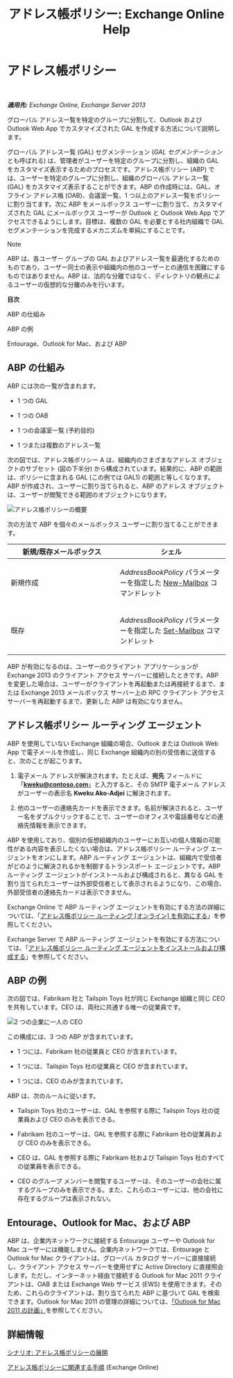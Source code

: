 ﻿---
title: 'アドレス帳ポリシー: Exchange Online Help'
TOCTitle: アドレス帳ポリシー
ms:assetid: d0a916a1-e3ed-49ae-b116-a559be0dcce6
ms:mtpsurl: https://technet.microsoft.com/ja-jp/library/Hh529948(v=EXCHG.150)
ms:contentKeyID: 49896487
ms.date: 05/22/2018
mtps_version: v=EXCHG.150
ms.translationtype: HT
---

# アドレス帳ポリシー

 

_**適用先:** Exchange Online, Exchange Server 2013_

グローバル アドレス一覧を特定のグループに分割して、Outlook および Outlook Web App でカスタマイズされた GAL を作成する方法について説明します。

グローバル アドレス一覧 (GAL) セグメンテーション (*GAL セグメンテーション*とも呼ばれる) は、管理者がユーザーを特定のグループに分割し、組織の GAL をカスタマイズ表示するためのプロセスです。アドレス帳ポリシー (ABP) では、ユーザーを特定のグループに分割し、組織のグローバル アドレス一覧 (GAL) をカスタマイズ表示することができます。ABP の作成時には、GAL、オフライン アドレス帳 (OAB)、会議室一覧、1 つ以上のアドレス一覧をポリシーに割り当てます。次に ABP をメールボックス ユーザーに割り当て、カスタマイズされた GAL にメールボックス ユーザーが Outlook と Outlook Web App でアクセスできるようにします。目標は、複数の GAL を必要とする社内組織で GAL セグメンテーションを完成するメカニズムを単純にすることです。


> [!NOTE]
> ABP は、各ユーザー グループの GAL およびアドレス一覧を最適化するためのものであり、ユーザー同士の表示や組織内の他のユーザーとの通信を困難にするものではありません。ABP は、法的な分離ではなく、ディレクトリの観点によるユーザーの仮想的な分離のみを行います。



**目次**

ABP の仕組み

ABP の例

Entourage、Outlook for Mac、および ABP

## ABP の仕組み

ABP には次の一覧が含まれます。

  - 1 つの GAL

  - 1 つの OAB

  - 1 つの会議室一覧 (予約目的)

  - 1 つまたは複数のアドレス一覧

次の図では、アドレス帳ポリシー A は、組織内のさまざまなアドレス オブジェクトのサブセット (図の下半分) から構成されています。結果的に、ABP の範囲は、ポリシーに含まれる GAL (この例では GAL1) の範囲と等しくなります。ABP が作成され、ユーザーに割り当てられると、ABP のアドレス オブジェクトは、ユーザーが閲覧できる範囲のオブジェクトになります。

![アドレス帳ポリシーの概要](images/Hh529948.68084064-7319-431b-be3b-0cce761258b1(EXCHG.150).gif "アドレス帳ポリシーの概要")

次の方法で ABP を個々のメールボックス ユーザーに割り当てることができます。


<table>
<colgroup>
<col style="width: 50%" />
<col style="width: 50%" />
</colgroup>
<thead>
<tr class="header">
<th>新規/既存メールボックス</th>
<th>シェル</th>
</tr>
</thead>
<tbody>
<tr class="odd">
<td><p>新規作成</p></td>
<td><p><em>AddressBookPolicy</em> パラメーターを指定した <a href="https://technet.microsoft.com/ja-jp/library/aa997663(v=exchg.150)">New-Mailbox</a> コマンドレット</p></td>
</tr>
<tr class="even">
<td><p>既存</p></td>
<td><p><em>AddressBookPolicy</em> パラメーターを指定した <a href="https://technet.microsoft.com/ja-jp/library/bb123981(v=exchg.150)">Set-Mailbox</a> コマンドレット</p>
<p></p></td>
</tr>
</tbody>
</table>


ABP が有効になるのは、ユーザーのクライアント アプリケーションが Exchange 2013 のクライアント アクセス サーバーに接続したときです。ABP を変更した場合は、ユーザーがクライアントを再起動または再接続するまで、または Exchange 2013 メールボックス サーバー上の RPC クライアント アクセス サーバーを再起動するまで、更新した ABP は有効になりません。

## アドレス帳ポリシー ルーティング エージェント

ABP を使用していない Exchange 組織の場合、Outlook または Outlook Web App で電子メールを作成し、同じ Exchange 組織内の別の受信者に送信すると、次のことが起こります。

1.  電子メール アドレスが解決されます。たとえば、<strong>宛先</strong> フィールドに「<strong>kweku@contoso.com</strong>」と入力すると、その SMTP 電子メール アドレスがユーザーの表示名 **Kweku Ako-Adjei** に解決されます。

2.  他のユーザーの連絡先カードを表示できます。名前が解決されると、ユーザー名をダブルクリックすることで、ユーザーのオフィスや電話番号などの連絡先情報を表示できます。

ABP を使用しており、個別の仮想組織内のユーザーにお互いの個人情報の可能性がある内容を表示したくない場合は、アドレス帳ポリシー ルーティング エージェントをオンにします。ABP ルーティング エージェントは、組織内で受信者がどのように解決されるかを制御するトランスポート エージェントです。ABP ルーティング エージェントがインストールおよび構成されると、異なる GAL を割り当てられたユーザーは外部受信者として表示されるようになり、この場合、外部受信者の連絡先カードは表示できません。

Exchange Online で ABP ルーティング エージェントを有効にする方法の詳細については、「[アドレス帳ポリシー ルーティング \[オンライン\] を有効にする](https://technet.microsoft.com/ja-jp/library/jj891095\(v=exchg.150\))」を参照してください。

Exchange Server で ABP ルーティング エージェントを有効にする方法については、「[アドレス帳ポリシー ルーティング エージェントをインストールおよび構成する](install-and-configure-the-address-book-policy-routing-agent-exchange-2013-help.md)」を参照してください。

## ABP の例

次の図では、Fabrikam 社と Tailspin Toys 社が同じ Exchange 組織と同じ CEO を共有しています。CEO は、両社に共通する唯一の従業員です。

![2 つの企業に一人の CEO](images/Hh529948.c87a5654-d456-4688-acb2-0be15ba1cda6(EXCHG.150).gif "2 つの企業に一人の CEO")

この構成には、3 つの ABP が含まれています。

  - 1 つには、Fabrikam 社の従業員と CEO が含まれています。

  - 1 つには、Tailspin Toys 社の従業員と CEO が含まれています。

  - 1 つには、CEO のみが含まれています。

ABP は、次のルールに従います。

  - Tailspin Toys 社のユーザーは、GAL を参照する際に Tailspin Toys 社の従業員および CEO のみを表示できる。

  - Fabrikam 社のユーザーは、GAL を参照する際に Fabrikam 社の従業員および CEO のみを表示できる。

  - CEO は、GAL を参照する際に Fabrikam 社および Tailspin Toys 社のすべての従業員を表示できる。

  - CEO のグループ メンバーを閲覧するユーザーは、そのユーザーの会社に属するグループのみを表示できる。また、これらのユーザーには、他の会社に存在するグループは表示されない。

## Entourage、Outlook for Mac、および ABP

ABP は、企業内ネットワークに接続する Entourage ユーザーや Outlook for Mac ユーザーには機能しません。企業内ネットワークでは、Entourage と Outlook for Mac クライアントは、グローバル カタログ サーバーに直接接続し、クライアント アクセス サーバーを使用せずに Active Directory に直接照会します。ただし、インターネット経由で接続する Outlook for Mac 2011 クライアントは、OAB または Exchange Web サービス (EWS) を使用できます。そのため、これらのクライアントは、割り当てられた ABP に基づいて GAL を検索できます。Outlook for Mac 2011 の管理の詳細については、[「Outlook for Mac 2011 の計画」](https://go.microsoft.com/fwlink/p/?linkid=231878)を参照してください。

## 詳細情報

[シナリオ: アドレス帳ポリシーの展開](scenario-deploying-address-book-policies-exchange-2013-help.md)

[アドレス帳ポリシーに関連する手順](https://technet.microsoft.com/ja-jp/library/jj891096\(v=exchg.150\)) (Exchange Online)

